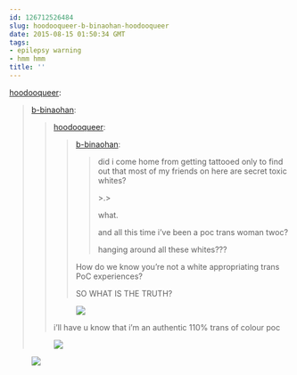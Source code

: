 ```yaml
---
id: 126712526484
slug: hoodooqueer-b-binaohan-hoodooqueer
date: 2015-08-15 01:50:34 GMT
tags:
- epilepsy warning
- hmm hmm
title: ''
---
```

<p><a class="tumblr_blog" href="http://hoodooqueer.tumblr.com/post/126712049874">hoodooqueer</a>:</p>
<blockquote>
<p><a class="tumblr_blog" href="http://b-binaohan.tumblr.com/post/126711934369">b-binaohan</a>:</p>
<blockquote>
<p><a class="tumblr_blog" href="http://hoodooqueer.tumblr.com/post/126710487604">hoodooqueer</a>:</p>
<blockquote>
<p><a class="tumblr_blog" href="http://b-binaohan.tumblr.com/post/126710400919">b-binaohan</a>:</p>
<blockquote>
<p>did i come home from getting tattooed only to find out that most of my friends on here are secret toxic whites?</p>
<p>&gt;.&gt;</p>
<p>what.&nbsp;</p>
<p>and all this time i&rsquo;ve been a poc trans woman twoc?&nbsp;</p>
<p>hanging around all these whites???</p>
</blockquote>
<p>How do we know you&rsquo;re not a white appropriating trans PoC experiences?</p>
<p>SO WHAT IS THE TRUTH?</p>
</blockquote>
<figure class="tmblr-full" data-orig-height="300" data-orig-width="500"><img src="https://31.media.tumblr.com/be794f70884a56b12b67136a124a8cd8/tumblr_inline_nt3omv5IbQ1rdzs46_500.gif" data-orig-height="300" data-orig-width="500"></figure><p>i&rsquo;ll have u know that i&rsquo;m an authentic 110% trans of colour poc</p>
</blockquote>
<figure class="tmblr-full" data-orig-height="348" data-orig-width="618"><img src="https://38.media.tumblr.com/cb00c8de36348ad852cdbc19463a1544/tumblr_inline_nt3orjSHDC1qfzb2v_540.gif" data-orig-height="348" data-orig-width="618"></figure>
</blockquote>

<figure data-orig-height="200" data-orig-width="245"><img src="https://31.media.tumblr.com/230a5410d1fafeadf5da9aac05d1d7d8/tumblr_inline_nt3p3lb5k61rdzs46_500.gif" data-orig-height="200" data-orig-width="245"></figure>